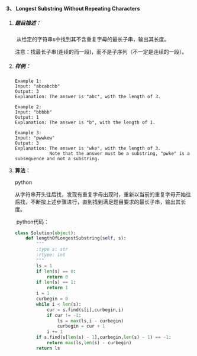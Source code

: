 #### 3、 Longest Substring Without Repeating Characters

[题目来源]: https://leetcode.com/problems/longest-substring-without-repeating-characters/

1. ##### **题目描述：**

   ​	从给定的字符串s中找到其不含重复字母的最长子串，输出其长度。

   ​	注意：找最长子串(连续的而一段)，而不是子序列（不一定是连续的一段）。

2. ##### **样例：**

   ```
   Example 1:
   Input: "abcabcbb"
   Output: 3 
   Explanation: The answer is "abc", with the length of 3.
   
   Example 2:
   Input: "bbbbb"
   Output: 1
   Explanation: The answer is "b", with the length of 1.
   
   Example 3:
   Input: "pwwkew"
   Output: 3
   Explanation: The answer is "wke", with the length of 3. 
                Note that the answer must be a substring, "pwke" is a subsequence and not a substring.
   ```

3. **算法：**

   python

   ​	从字符串开头往后找，发现有重复字母出现时，重新以当前的重复字母开始往后找，不断按上述步骤进行，直到找到满足题目要求的最长子串，输出其长度。

   ​	python代码：

   ```python
   class Solution(object):
       def lengthOfLongestSubstring(self, s):
           """
           :type s: str
           :rtype: int
           """
           ls = 1
           if len(s) == 0:
               return 0
           if len(s) == 1:
               return 1
           i = 1
           curbegin = 0
           while i < len(s):
               cur = s.find(s[i],curbegin,i)
               if cur != -1:
                   ls = max(ls,i - curbegin)
                   curbegin = cur + 1
               i += 1
           if s.find(s[len(s) - 1],curbegin,len(s) - 1) == -1:
               return max(ls,len(s) - curbegin)
           return ls
   ```
